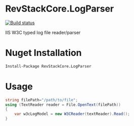 # RevStackCore.LogParser
[![Build status](https://ci.appveyor.com/api/projects/status/upm5vapvhc80hjbt?svg=true)](https://ci.appveyor.com/project/tachyon1337/logparser)

IIS W3C typed log file reader/parser

# Nuget Installation

``` bash
Install-Package RevStackCore.LogParser
```

# Usage

```cs
string filePath="/path/to/file";
using (TextReader reader = File.OpenText(filePath))
{
    var w3cLogModel = new W3CReader(textReader).Read();
}
```















